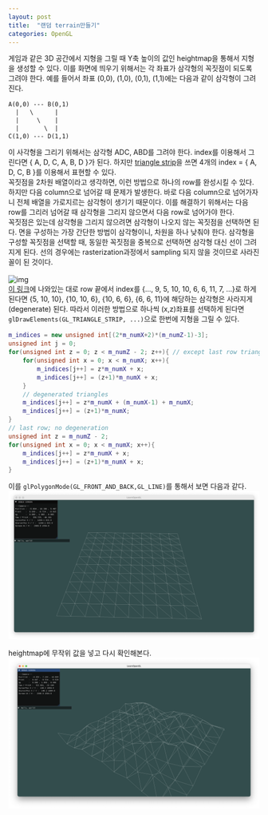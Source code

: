 ```yaml
---
layout: post
title:  "랜덤 terrain만들기"
categories: OpenGL
---
```


게임과 같은 3D 공간에서 지형을 그릴 때 Y축 높이의 값인 heightmap을 통해서 지형을 생성할 수 있다. 이를 화면에 띄우기 위해서는 각 좌표가 삼각형의 꼭짓점이 되도록 그려야 한다. 예를 들어서 좌표 (0,0), (1,0), (0,1), (1,1)에는 다음과 같이 삼각형이 그려진다.
```
A(0,0) --- B(0,1)
  |   \      |
  |     \    |
  |       \  |
C(1,0) --- D(1,1)
```
이 사각형을 그리기 위해서는 삼각형 ADC, ABD를 그려야 한다. index를 이용해서 그린다면 { A, D, C, A, B, D }가 된다. 하지만 [triangle strip](https://en.wikipedia.org/wiki/Triangle_strip)을 쓰면 4개의 index = { A, D, C, B }를 이용해서 표현할 수 있다.\
꼭짓점을 2차원 배열이라고 생각하면, 이런 방법으로 하나의 row를 완성시킬 수 있다. 하지만 다음 column으로 넘어갈 때 문제가 발생한다. 바로 다음 column으로 넘어가자니 전체 배열을 가로지르는 삼각형이 생기기 때문이다. 이를 해결하기 위해서는 다음 row를 그리러 넘어갈 때 삼각형을 그리지 않으면서 다음 row로 넘어가야 한다.\
꼭짓점은 있는데 삼각형을 그리지 않으려면 삼각형이 나오지 않는 꼭짓점을 선택하면 된다. 면을 구성하는 가장 간단한 방법이 삼각형이니, 차원을 하나 낮춰야 한다. 삼각형을 구성할 꼭짓점을 선택할 때, 동일한 꼭짓점을 중복으로 선택하면 삼각형 대신 선이 그려지게 된다. 선의 경우에는 rasterization과정에서 sampling 되지 않을 것이므로 사라진 꼴이 된 것이다. \
\
![img](https://www.learnopengles.com/wordpress/wp-content/uploads/2012/05/ibo_with_degenerate_triangles.png)\
[이 링크](https://www.learnopengles.com/tag/triangle-strips/)에 나와있는 대로 row 끝에서 index를 {..., 9, 5, 10, 10, 6, 6, 11, 7, ...}로 하게 된다면 {5, 10, 10}, {10, 10, 6}, {10, 6, 6}, {6, 6, 11}에 해당하는 삼각형은 사라지게(degenerate) 된다. 따라서 이러한 방법으로 하나씩 (x,z)좌표를 선택하게 된다면 `glDrawElements(GL_TRIANGLE_STRIP, ...)`으로 한번에 지형을 그릴 수 있다.


```cpp
m_indices = new unsigned int[(2*m_numX+2)*(m_numZ-1)-3];
unsigned int j = 0;
for(unsigned int z = 0; z < m_numZ - 2; z++){ // except last row triangles
    for(unsigned int x = 0; x < m_numX; x++){
        m_indices[j++] = z*m_numX + x;
        m_indices[j++] = (z+1)*m_numX + x;
    }
    // degenerated triangles
    m_indices[j++] = z*m_numX + (m_numX-1) + m_numX;
    m_indices[j++] = (z+1)*m_numX;
}
// last row; no degeneration
unsigned int z = m_numZ - 2;
for(unsigned int x = 0; x < m_numX; x++){
    m_indices[j++] = z*m_numX + x;
    m_indices[j++] = (z+1)*m_numX + x;
}
```

이를 `glPolygonMode(GL_FRONT_AND_BACK,GL_LINE)`를 통해서 보면 다음과 같다.
![img1](/assets/img1.png)

heightmap에 무작위 값을 넣고 다시 확인해본다.
![img2](/assets/img2.png)

